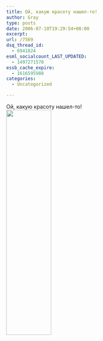 ```yaml
---
title: Ой, какую красоту нашел-то!
author: Gray
type: posts
date: 2006-07-10T19:29:54+00:00
excerpt:
url: /7569
dsq_thread_id:
  - 6941824
esml_socialcount_LAST_UPDATED:
  - 1497271578
essb_cache_expire:
  - 1616595988
categories:
  - Uncategorized

---
```








Ой, какую красоту нашел-то!  
<img src="https://i1.wp.com/www.searchengines.ru/blog/images/ban_preved.gif?resize=120%2C600" title="" width="120" height="600" border="0" data-recalc-dims="1" />